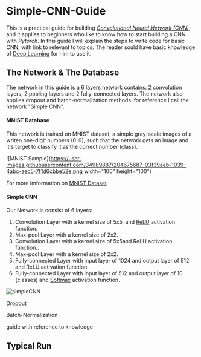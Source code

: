 # Simple-CNN-Guide
This is a practical guide for building [*Convolutional Neural Network (CNN)*](https://en.wikipedia.org/wiki/Convolutional_neural_network), and it applies to beginners who like to know how to start building a CNN with *Pytorch*.
In this guide I will explain the steps to write code for basic CNN, with link to relevant to topics. The reader sould have basic knowledge of [Deep Learning](https://en.wikipedia.org/wiki/Deep_learning) for him to use it.

## The Network & The Database
The network in this guide is a 6 layers network contains: 2 convolution layers, 2 pooling layers and 2 fully-connected layers. The network also applies dropout and batch-normalization methods. for reference I call the network "Simple CNN".
#### MNIST Database
This network is trained on MNIST dataset, a simple gray-scale images of a writen one-digit numbers (0-9), such that the network gets an image and it's target to classify it as the correct number (class).

![MNIST Sample](https://user-images.githubusercontent.com/34989887/204675687-03f39aeb-1039-4abc-aec5-7f1d6cbbe52e.png  width="100" height="100")

For more imformation on [MNIST Dataset](https://en.wikipedia.org/wiki/MNIST_database)

#### Simple CNN
Our Network is consist of 6 layers:
1. Convolution Layer with a kernel size of 5x5, and [ReLU](https://en.wikipedia.org/wiki/Rectifier_(neural_networks)) activation function.
2. Max-pool Layer with a kernel size of 2x2.
3. Convolution Layer with a kernel size of 5x5and ReLU activation function..
4. Max-pool Layer with a kernel size of 2x2.
5. Fully-connected Layer with input layer of 1024 and output layer of 512 and ReLU activation function.
6. Fully-connected Layer with input layer of 512 and output layer of 10 (classes) and [Softmax](https://en.wikipedia.org/wiki/Softmax_function) activation function.

![simpleCNN](https://user-images.githubusercontent.com/34989887/204676252-09675c21-71c9-42fb-8d7e-ee22d1d6a692.png)

Dropout

Batch-Normalization

guide with reference to knowledge

## Typical Run
